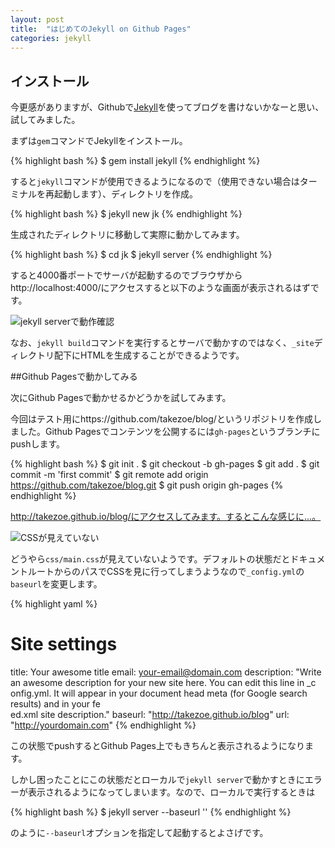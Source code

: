 ```yaml
---
layout: post
title:  "はじめてのJekyll on Github Pages"
categories: jekyll
---
```

## インストール
今更感がありますが、Githubで[Jekyll](http://jekyllrb.com/)を使ってブログを書けないかなーと思い、試してみました。

まずは`gem`コマンドでJekyllをインストール。

{% highlight bash %}
$ gem install jekyll
{% endhighlight %}

すると`jekyll`コマンドが使用できるようになるので（使用できない場合はターミナルを再起動します）、ディレクトリを作成。

{% highlight bash %}
$ jekyll new jk
{% endhighlight %}

生成されたディレクトリに移動して実際に動かしてみます。

{% highlight bash %}
$ cd jk
$ jekyll server
{% endhighlight %}

すると4000番ポートでサーバが起動するのでブラウザからhttp://localhost:4000/にアクセスすると以下のような画面が表示されるはずです。

![jekyll serverで動作確認]({{site.baseurl}}/images/setup-jekyll1.png)

なお、`jekyll build`コマンドを実行するとサーバで動かすのではなく、`_site`ディレクトリ配下にHTMLを生成することができるようです。

##Github Pagesで動かしてみる

次にGithub Pagesで動かせるかどうかを試してみます。

今回はテスト用にhttps://github.com/takezoe/blog/というリポジトリを作成しました。Github Pagesでコンテンツを公開するには`gh-pages`というブランチにpushします。

{% highlight bash %}
$ git init .
$ git checkout -b gh-pages
$ git add .
$ git commit -m 'first commit'
$ git remote add origin https://github.com/takezoe/blog.git
$ git push origin gh-pages
{% endhighlight %}

http://takezoe.github.io/blog/にアクセスしてみます。するとこんな感じに…。

![CSSが見えていない]({{site.baseurl}}/images/setup-jekyll2.png)

どうやら`css/main.css`が見えていないようです。デフォルトの状態だとドキュメントルートからのパスでCSSを見に行ってしまうようなので`_config.yml`の`baseurl`を変更します。

{% highlight yaml %}
# Site settings
title: Your awesome title
email: your-email@domain.com
description: "Write an awesome description for your new site here. You can edit this line in _c\
onfig.yml. It will appear in your document head meta (for Google search results) and in your fe\
ed.xml site description."
baseurl: "http://takezoe.github.io/blog"
url: "http://yourdomain.com"
{% endhighlight %}

この状態でpushするとGithub Pages上でもきちんと表示されるようになります。

しかし困ったことにこの状態だとローカルで`jekyll server`で動かすときにエラーが表示されるようになってしまいます。なので、ローカルで実行するときは

{% highlight bash %}
$ jekyll server --baseurl ''
{% endhighlight %}

のように`--baseurl`オプションを指定して起動するとよさげです。